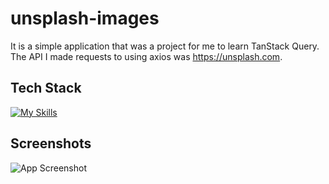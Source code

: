 ﻿# unsplash-images

It is a simple application that was a project for me to learn TanStack Query. The API I made requests to using axios was https://unsplash.com.

## Tech Stack

[![My Skills](https://skillicons.dev/icons?i=js,react,html,css)](https://skillicons.dev)

## Screenshots

![App Screenshot](https://thumbs2.imgbox.com/88/d7/KhjUXeC5_t.png)
